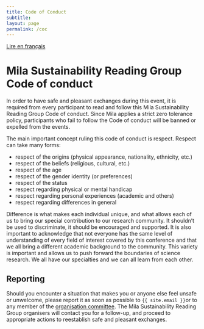 ```yaml
---
title: Code of Conduct
subtitle:
layout: page
permalink: /coc
---
```

<div class="box">
  <a href="/coc_fr.html">Lire en français</a>
</div>

# Mila Sustainability Reading Group Code of conduct
In order to have safe and pleasant exchanges during this event, it is required from every participant to read and follow this Mila Sustainability Reading Group Code of conduct. Since Mila applies a strict zero tolerance policy, participants who fail to follow the Code of conduct will be banned or expelled from the events.

The main important concept ruling this code of conduct is respect. Respect can take many forms:
- respect of the origins (physical appearance, nationality, ethnicity, etc.)
- respect of the beliefs (religious, cultural, etc.)
- respect of the age
- respect of the gender identity (or preferences)
- respect of the status
- respect regarding physical or mental handicap
- respect regarding personal experiences (academic and others)
- respect regarding differences in general

Difference is what makes each individual unique, and what allows each of us to bring our special contribution to our research community. It shouldn’t be used to discriminate, it should be encouraged and supported. It is also important to acknowledge that not everyone has the same level of understanding of every field of interest covered by this conference and that we all bring a different academic background to the community. This variety is important and allows us to push forward the boundaries of science research. We all have our specialties and we can all learn from each other.

## Reporting
Should you encounter a situation that makes you or anyone else feel unsafe or unwelcome, please report it as soon as possible to `{{ site.email }}`or to any member of the [organisation committee](/team.html). The Mila Sustainability Reading Group organisers will contact you for a follow-up, and proceed to appropriate actions to reestablish safe and pleasant exchanges.
